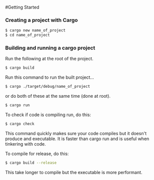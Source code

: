 #Getting Started

### Creating a project with Cargo
```bash
$ cargo new name_of_project
$ cd name_of_project
```

### Building and running a cargo project
Run the following at the root of the project.
 
```bash  
$ cargo build  
```

Run this command to run the built project...

```bash
$ cargo ./target/debug/name_of_project
```

or do both of these at the same time (done at root).

```bash 
$ cargo run
```

To check if code is compiling run, do this:

```bash 
$ cargo check 
```

This command quickly makes sure your code compiles but it doesn't produce and executable. It is faster than cargo run and is useful when tinkering with code.


To compile for release, do this:  

```bash
$ cargo build --release 
```

This take longer to compile but the executable is more performant.








